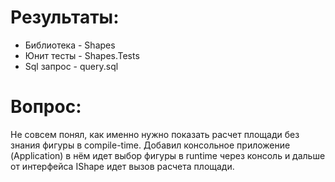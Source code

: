 # Результаты:
- Библиотека - Shapes
- Юнит тесты - Shapes.Tests
- Sql запрос - query.sql

# Вопрос:
Не совсем понял, как именно нужно показать расчет площади без знания фигуры в compile-time.
Добавил консольное приложение (Application) в нём идет выбор фигуры в runtime через консоль и дальше от интерфейса IShape идет вызов расчета площади.
